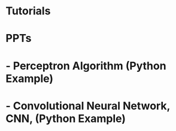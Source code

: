 # Tutorials


# PPTs
# - Perceptron Algorithm (Python Example) 
# - Convolutional Neural Network, CNN, (Python Example) 
